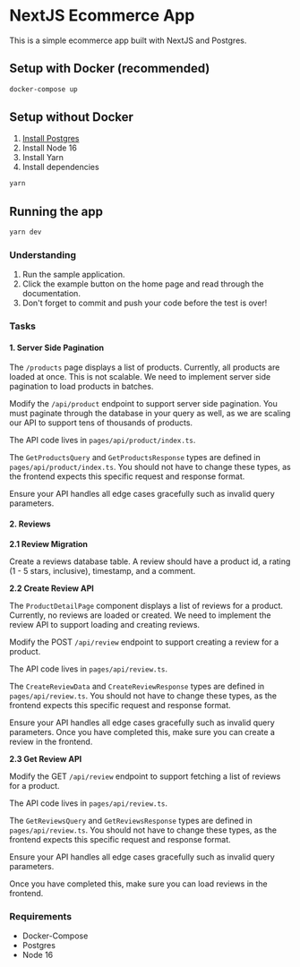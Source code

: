 # NextJS Ecommerce App
This is a simple ecommerce app built with NextJS and Postgres.

## Setup with Docker (recommended)
```bash
docker-compose up
```

## Setup without Docker
1. [Install Postgres](https://www.postgresql.org/download/macosx/)
2. Install Node 16 
3. Install Yarn
4. Install dependencies
```bash
yarn
```

## Running the app
```bash
yarn dev
```

### Understanding
1. Run the sample application.
2. Click the example button on the home page and read through the documentation.
3. Don't forget to commit and push your code before the test is over!

### Tasks
#### 1. Server Side Pagination
The `/products` page displays a list of products. Currently, all products are loaded at once. This is not scalable. We need to implement server side pagination to load products in batches.

Modify the `/api/product` endpoint to support server side pagination. You must paginate through the database in your query as well, as we are scaling our API to support tens of thousands of products. 

The API code lives in `pages/api/product/index.ts`. 

The `GetProductsQuery` and `GetProductsResponse` types are defined in `pages/api/product/index.ts`. You should not have to change these types, as the frontend expects this specific request and response format.

Ensure your API handles all edge cases gracefully such as invalid query parameters. 

#### 2. Reviews
**2.1 Review Migration**

Create a reviews database table. A review should have a product id, a rating (1 - 5 stars, inclusive), timestamp, and a comment.

**2.2 Create Review API**

The `ProductDetailPage` component displays a list of reviews for a product. Currently, no reviews are loaded or created. We need to implement the review API to support loading and creating reviews.

Modify the POST `/api/review` endpoint to support creating a review for a product.

The API code lives in `pages/api/review.ts`. 

The `CreateReviewData` and `CreateReviewResponse` types are defined in `pages/api/review.ts`. You should not have to change these types, as the frontend expects this specific request and response format.

Ensure your API handles all edge cases gracefully such as invalid query parameters. Once you have completed this, make sure you can create a review in the frontend.

**2.3 Get Review API**

Modify the GET `/api/review` endpoint to support fetching a list of reviews for a product.

The API code lives in `pages/api/review.ts`.

The `GetReviewsQuery` and `GetReviewsResponse` types are defined in `pages/api/review.ts`. You should not have to change these types, as the frontend expects this specific request and response format.

Ensure your API handles all edge cases gracefully such as invalid query parameters. 

Once you have completed this, make sure you can load reviews in the frontend.

### Requirements
- Docker-Compose
- Postgres
- Node 16
